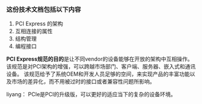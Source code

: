 ### 这份技术文档包括以下内容

1. PCI Express 的架构
2. 互相连接的属性
3. 结构管理
4. 编程接口

**PCI Express规范的目的**是让不同vendor的设备能够在开放的架构中互相操作。该规范是对PCI架构的增强，可以跨越市场部门、客户端、服务器、嵌入式和通讯设备。
该规范给予了系统OEM和开发人员足够的空间，来实现产品的丰富功能以及市场的差异化，而不用被过时的接口或者兼容性问题所影响。

liyang：
PCIe是PCI的升级版，可以更好的适应当下的复杂的设备环境。
